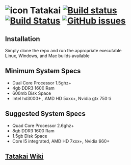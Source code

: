 # ![icon](https://github.com/calexil/Tatakai/blob/master/godot/data/images/icon.png)  Tatakai [![Build status](https://ci.appveyor.com/api/projects/status/3moac25hxv3orp3x?svg=true)](https://ci.appveyor.com/project/calexil/tatakai)  [![Build Status](https://travis-ci.org/calexil/Tatakai.svg?branch=master)](https://travis-ci.org/calexil/Tatakai)  [![GitHub issues](https://img.shields.io/github/issues/calexil/Tatakai.svg)](https://github.com/calexil/Tatakai/issues) 

## Installation
Simply clone the repo and run the appropriate executable  
Linux, Windows, and Mac builds available  

## Minimum System Specs
* Dual Core Processor 1.5ghz+
* 4gb DDR3 1600 Ram
* 600mb Disk Space
* Intel hd3000+ , AMD HD 5xxx+, Nvidia gtx 750 ti

## Suggested System Specs
* Quad Core Processor 2.6ghz+
* 8gb DDR3 1600 Ram
* 1.5gb Disk Space
* Core I5 integrated, AMD HD 7xxx+, Nvidia 960+

## [Tatakai Wiki](https://github.com/calexil/Tatakai/wiki)

